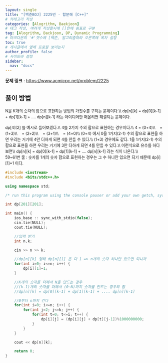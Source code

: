 ```yaml
---
layout: single
title: "[백준BOJ] 2225번 - 합분해 [C++]"
# 카테고리 작성
categories: [Alogrithm, Baekjoon]
# 태그 작성, 여려개 작성할시에 []안에 쉼표로 구분
tag: [Alogrithm, Backjoon, DP, Dynamic Programming]
# 마크다운의 '#'갯수에 [백준, 알고리즘따라 오른쪽에 목차 설정
toc: true
# 게시글에서 옆에 프로필 보이는지
author_profile: false
# 사이드바 설정
sidebar:
  nav: "docs"
---
```


**문제 링크** : <https://www.acmicpc.net/problem/2225>

## 풀이 방법

<span style="font-size:90%">
N을 K개의 숫자의 합으로 표현하는 방법의 가짓수를 구하는 문제이다.\\
dp[n][k] = dp[0][k-1] + dp[1][k-1] + .... dp[n][k-1] 라는 아이디어만 떠올리면 해결되는 문제이다.
<br><br>
dp[4][2] 를 예시로 들어보겠다.\\
4를 2가지 수의 합으로 표현하는 경우이다.\\
4 = (0+4)\\
&nbsp;&nbsp; = (1+3)\\
&nbsp;&nbsp; = (2+2)\\
&nbsp;&nbsp; = (3+1)\\
&nbsp;&nbsp; = (4+0)\\
(0+4) 에서 0을 1가지(2-1) 수의 합으로 표현을 하면 우리는 거기에 4만 더하게 되면 4를 만들 수 있다.\\
(1+3) 경우에도 같다. 1을 1가지(2-1) 수의 합으로 표현을 하면 우리는 거기에 3만 더하게 되면 4를 만들 수 있다.\\
이런식으로 유추를 하다보면\\
dp[n][k] = dp[0][k-1] + dp[1][k-1] + .... dp[n][k-1] 라는 식이 나온다.\\
<br>
59~61번 줄 : 숫자를 1개의 숫자 합으로 표현하는 경우는 그 수 하나만 있으면 되기 때문에 dp[i][1]=1 이다.
</span>

```c++
#include <iostream>
#include <bits/stdc++.h>

using namespace std;

/* run this program using the console pauser or add your own getch, system("pause") or input loop */

int dp[201][201];

int main() {
	ios_base :: sync_with_stdio(false);
	cin.tie(NULL);
	cout.tie(NULL);

	//입력 받기
	int n,k;

	cin >> n >> k;

	//dp[n][k] 형태 dp[n][1] 은 다 1 => n개의 숫자 하나만 있으면 되니까
	for(int i=0; i<=n; i++) {
		dp[i][1]=1;
	}

	//K개의 숫자를 더해서 N을 만드는 경우
	//(k-1)개의 숫자를 더해서 (0~N)까지 숫자를 만드는 경우의 합
	//dp[n][k] = dp[0][k-1] + dp[1][k-1] + .... dp[n][k-1]

	//0부터 n까지 간다
	for(int i=0; i<=n; i++) {
		for(int j=2; j<=k; j++) {
			for(int t=0; t<=i; t++) {
				dp[i][j] = (dp[i][j] + dp[t][j-1])%1000000000;
			}
		}
	}

	cout << dp[n][k];

	return 0;
}
```

